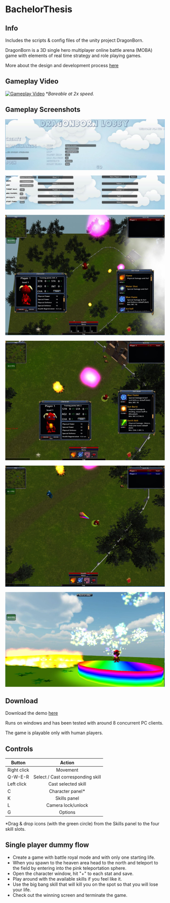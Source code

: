 BachelorThesis
==============

## Info

Includes the scripts & config files of the unity project DragonBorn.

DragonBorn is a 3D single hero multiplayer online battle arena (MOBA) game with elements of real time strategy and role playing games.  

More about the design and development process [here](./Documentation/AngelosKyriakopoulosBachelorThesis.pdf)

## Gameplay Video

[![Gameplay Video](https://img.youtube.com//vi/TyT4UJBHoXo/0.jpg)](https://www.youtube.com/watch?v=TyT4UJBHoXo)
**Bareable at 2x speed.*

## Gameplay Screenshots

![Lobby](./Screenshots/Lobby.JPG)

![Room Setup](./Screenshots/Room.JPG)

![Gameplay Spawn](./Screenshots/GameplaySpawn.JPG)

![Gameplay](./Screenshots/Gameplay.JPG)

![Gameplay Attack](./Screenshots/GameplayAttack.JPG)

![Gameplay Win](./Screenshots/GameplayWin.JPG)

## Download
Download the demo [here](https://drive.google.com/open?id=0B98e8YqfO7GRMXZ1YkZWZVFpY28)  

Runs on windows and has been tested with around 8 concurrent PC clients.

The game is playable only with human players.

## Controls

| Button        | Action        |
| ------------- |:-------------:|
| Right click   | Movement |
| Q-W-E-R       | Select / Cast corresponding skill |
| Left click    | Cast selected skill  |
| C             | Character panel*  |
| K             | Skills panel  |
| L             | Camera lock/unlock  |
| G             | Options  |

*Drag & drop icons (with the green circle) from the Skills panel
to the four skill slots.

## Single player dummy flow
- Create a game with battle royal mode and with only one starting life.
- When you spawn to the heaven area head to the north and teleport to the field by entering into the pink teleportation sphere.
- Open the character window, hit "+" to each stat and save.
- Play around with the available skills if you feel like it.
- Use the big bang skill that will kill you on the spot so that you will lose your life.
- Check out the winning screen and terminate the game.
